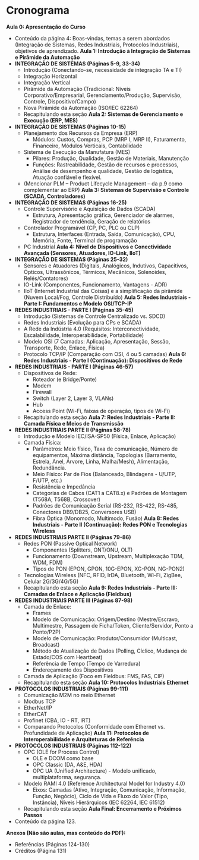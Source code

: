 # Cronograma

**Aula 0: Apresentação do Curso**
*   Conteúdo da página 4: Boas-vindas, temas a serem abordados (Integração de Sistemas, Redes Industriais, Protocolos Industriais), objetivos de aprendizado.
**Aula 1: Introdução à Integração de Sistemas e Pirâmide da Automação**
*   **INTEGRAÇÃO DE SISTEMAS (Páginas 5-9, 33-34)**
    *   Introdução (Conectando-se, necessidade de integração TA e TI)
    *   Integração Horizontal
    *   Integração Vertical
    *   Pirâmide da Automação (Tradicional: Níveis Corporativo/Empresarial, Gerenciamento/Produção, Supervisão, Controle, Dispositivo/Campo)
    *   Nova Pirâmide da Automação (ISO/IEC 62264)
    *   Recapitulando esta seção
**Aula 2: Sistemas de Gerenciamento e Execução (ERP, MES)**
*   **INTEGRAÇÃO DE SISTEMAS (Páginas 10-15)**
    *   Planejamento dos Recursos da Empresa (ERP)
        *   Módulos: Custos, Compras, PCP (MRP I, MRP II), Faturamento, Financeiro, Módulos Verticais, Contabilidade
    *   Sistema de Execução da Manufatura (MES)
        *   Pilares: Produção, Qualidade, Gestão de Materiais, Manutenção
        *   Funções: Rastreabilidade, Gestão de recursos e processos, Análise de desempenho e qualidade, Gestão de logística, Atuação confiável e flexível.
    *   (Mencionar PLM – Product Lifecycle Management – da p.9 como complementar ao ERP)
**Aula 3: Sistemas de Supervisão e Controle (SCADA, Controladores)**
*   **INTEGRAÇÃO DE SISTEMAS (Páginas 16-25)**
    *   Controle Supervisório e Aquisição de Dados (SCADA)
        *   Estrutura, Apresentação gráfica, Gerenciador de alarmes, Registrador de tendência, Geração de relatórios
    *   Controlador Programável (CP, PC, PLC ou CLP)
        *   Estrutura, Interfaces (Entrada, Saída, Comunicação), CPU, Memória, Fonte, Terminal de programação
    *   PC Industrial
**Aula 4: Nível de Dispositivos e Conectividade Avançada (Sensores, Atuadores, IO-Link, IIoT)**
*   **INTEGRAÇÃO DE SISTEMAS (Páginas 25-32)**
    *   Sensores e Atuadores (Digitais, Analógicos, Indutivos, Capacitivos, Ópticos, Ultrassônicos, Térmicos, Mecânicos, Solenoides, Relés/Contatores)
    *   IO-Link (Componentes, Funcionamento, Vantagens - ADR)
    *   IIoT (Internet Industrial das Coisas) e a simplificação da pirâmide (Nuvem Local/Fog, Controle Distribuído)
**Aula 5: Redes Industriais - Parte I: Fundamentos e Modelo OSI/TCP-IP**
*   **REDES INDUSTRIAIS - PARTE I (Páginas 35-45)**
    *   Introdução (Sistemas de Controle Centralizado vs. SDCD)
    *   Redes Industriais (Evolução para CPs e SCADA)
    *   A Rede da Indústria 4.0 (Requisitos: Interconectividade, Escalabilidade, Interoperabilidade, Portabilidade)
    *   Modelo OSI (7 Camadas: Aplicação, Apresentação, Sessão, Transporte, Rede, Enlace, Física)
    *   Protocolo TCP/IP (Comparação com OSI, 4 ou 5 camadas)
**Aula 6: Redes Industriais - Parte I (Continuação): Dispositivos de Rede**
*   **REDES INDUSTRIAIS - PARTE I (Páginas 46-57)**
    *   Dispositivos de Rede:
        *   Roteador (e Bridge/Ponte)
        *   Modem
        *   Firewall
        *   Switch (Layer 2, Layer 3, VLANs)
        *   Hub
        *   Access Point (Wi-Fi, faixas de operação, tipos de Wi-Fi)
    *   Recapitulando esta seção
**Aula 7: Redes Industriais - Parte II: Camada Física e Meios de Transmissão**
*   **REDES INDUSTRIAIS PARTE II (Páginas 58-78)**
    *   Introdução e Modelo IEC/ISA-SP50 (Física, Enlace, Aplicação)
    *   Camada Física:
        *   Parâmetros: Meio físico, Taxa de comunicação, Número de equipamentos, Máxima distância, Topologias (Barramento, Estrela, Anel, Árvore, Linha, Malha/Mesh), Alimentação, Redundância.
        *   Meio Físico: Par de Fios (Balanceado, Blindagens - U/UTP, F/UTP, etc.)
        *   Resistência e Impedância
        *   Categorias de Cabos (CAT1 a CAT8.x) e Padrões de Montagem (T568A, T568B, Crossover)
        *   Padrões de Comunicação Serial (RS-232, RS-422, RS-485, Conectores DB9/DB25, Conversores USB)
        *   Fibra Óptica (Monomodo, Multimodo, Fusão)
**Aula 8: Redes Industriais - Parte II (Continuação): Redes PON e Tecnologias Wireless**
*   **REDES INDUSTRIAIS PARTE II (Páginas 79-86)**
    *   Redes PON (Passive Optical Network)
        *   Componentes (Splitters, ONT/ONU, OLT)
        *   Funcionamento (Downstream, Upstream, Multiplexação TDM, WDM, FDM)
        *   Tipos de PON (EPON, GPON, 10G-EPON, XG-PON, NG-PON2)
    *   Tecnologias Wireless (NFC, RFID, IrDA, Bluetooth, Wi-Fi, ZigBee, Celular 2G/3G/4G/5G)
    *   Recapitulando esta seção
**Aula 9: Redes Industriais - Parte III: Camadas de Enlace e Aplicação (Fieldbus)**
*   **REDES INDUSTRIAIS PARTE III (Páginas 87-98)**
    *   Camada de Enlace:
        *   Frames
        *   Modelo de Comunicação: Origem/Destino (Mestre/Escravo, Multimestre, Passagem de Ficha/Token, Cliente/Servidor, Ponto a Ponto/P2P)
        *   Modelo de Comunicação: Produtor/Consumidor (Multicast, Broadcast)
        *   Método de Atualização de Dados (Polling, Cíclico, Mudança de Estado/COS com Heartbeat)
        *   Referência de Tempo (Tempo de Varredura)
        *   Endereçamento dos Dispositivos
    *   Camada de Aplicação (Foco em Fieldbus: FMS, FAS, CIP)
    *   Recapitulando esta seção
**Aula 10: Protocolos Industriais Ethernet**
*   **PROTOCOLOS INDUSTRIAIS (Páginas 99-111)**
    *   Comunicação M2M no meio Ethernet
    *   Modbus TCP
    *   EtherNet/IP
    *   EtherCAT
    *   Profinet (CBA, IO - RT, IRT)
    *   Comparando Protocolos (Conformidade com Ethernet vs. Profundidade de Aplicação)
**Aula 11: Protocolos de Interoperabilidade e Arquiteturas de Referência**
*   **PROTOCOLOS INDUSTRIAIS (Páginas 112-122)**
    *   OPC (OLE for Process Control)
        *   OLE e DCOM como base
        *   OPC Classic (DA, A&E, HDA)
        *   OPC UA (Unified Architecture) - Modelo unificado, multiplataforma, segurança.
    *   Modelo RAMI 4.0 (Reference Architectural Model for Industry 4.0)
        *   Eixos: Camadas (Ativo, Integração, Comunicação, Informação, Função, Negócio), Ciclo de Vida e Fluxo do Valor (Tipo, Instância), Níveis Hierárquicos (IEC 62264, IEC 61512)
    *   Recapitulando esta seção
**Aula Final: Encerramento e Próximos Passos**
*   Conteúdo da página 123.

**Anexos (Não são aulas, mas conteúdo do PDF):**
*   Referências (Páginas 124-130)
*   Créditos (Página 131)